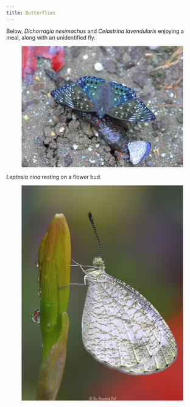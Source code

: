 ```yaml
---
title: Butterflies
---
```

Below, _Dichorragia nesimachus_ and _Celastrina lavendularis_ enjoying a meal, along with an unidentified fly.
<figure>
    <img src="files/dichorragia-nesimachus-and-celastrina-lavendularis.JPG">
</figure>


_Leptosia nina_ resting on a flower bud.
<figure>
    <img src="files/psyche.JPG" width="810">
</figure>
